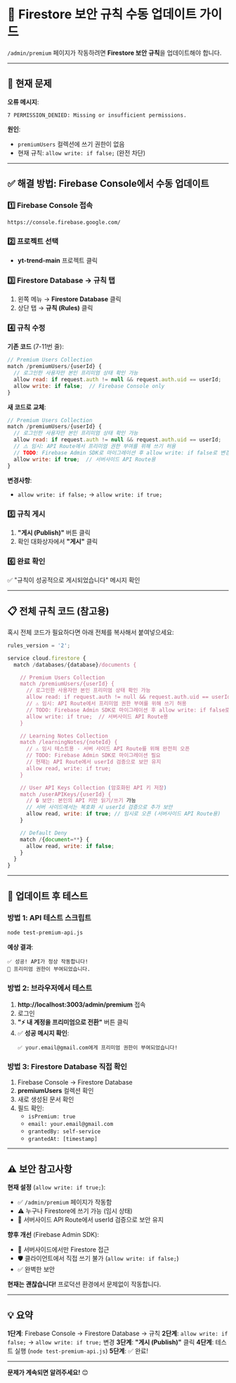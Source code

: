 # 🔧 Firestore 보안 규칙 수동 업데이트 가이드

`/admin/premium` 페이지가 작동하려면 **Firestore 보안 규칙**을 업데이트해야 합니다.

---

## 🚨 현재 문제

**오류 메시지**:
```
7 PERMISSION_DENIED: Missing or insufficient permissions.
```

**원인**:
- `premiumUsers` 컬렉션에 쓰기 권한이 없음
- 현재 규칙: `allow write: if false;` (완전 차단)

---

## ✅ 해결 방법: Firebase Console에서 수동 업데이트

### 1️⃣ Firebase Console 접속

```
https://console.firebase.google.com/
```

### 2️⃣ 프로젝트 선택

- **yt-trend-main** 프로젝트 클릭

### 3️⃣ Firestore Database → 규칙 탭

1. 왼쪽 메뉴 → **Firestore Database** 클릭
2. 상단 탭 → **규칙 (Rules)** 클릭

### 4️⃣ 규칙 수정

**기존 코드** (7-11번 줄):
```javascript
// Premium Users Collection
match /premiumUsers/{userId} {
  // 로그인한 사용자만 본인 프리미엄 상태 확인 가능
  allow read: if request.auth != null && request.auth.uid == userId;
  allow write: if false;  // Firebase Console only
}
```

**새 코드로 교체**:
```javascript
// Premium Users Collection
match /premiumUsers/{userId} {
  // 로그인한 사용자만 본인 프리미엄 상태 확인 가능
  allow read: if request.auth != null && request.auth.uid == userId;
  // ⚠️ 임시: API Route에서 프리미엄 권한 부여를 위해 쓰기 허용
  // TODO: Firebase Admin SDK로 마이그레이션 후 allow write: if false로 변경
  allow write: if true;  // 서버사이드 API Route용
}
```

**변경사항**:
- `allow write: if false;` → `allow write: if true;`

### 5️⃣ 규칙 게시

1. **"게시 (Publish)"** 버튼 클릭
2. 확인 대화상자에서 **"게시"** 클릭

### 6️⃣ 완료 확인

✅ "규칙이 성공적으로 게시되었습니다" 메시지 확인

---

## 📋 전체 규칙 코드 (참고용)

혹시 전체 코드가 필요하다면 아래 전체를 복사해서 붙여넣으세요:

```javascript
rules_version = '2';

service cloud.firestore {
  match /databases/{database}/documents {

    // Premium Users Collection
    match /premiumUsers/{userId} {
      // 로그인한 사용자만 본인 프리미엄 상태 확인 가능
      allow read: if request.auth != null && request.auth.uid == userId;
      // ⚠️ 임시: API Route에서 프리미엄 권한 부여를 위해 쓰기 허용
      // TODO: Firebase Admin SDK로 마이그레이션 후 allow write: if false로 변경
      allow write: if true;  // 서버사이드 API Route용
    }

    // Learning Notes Collection
    match /learningNotes/{noteId} {
      // ⚠️ 임시 테스트용 - 서버 사이드 API Route를 위해 완전히 오픈
      // TODO: Firebase Admin SDK로 마이그레이션 필요
      // 현재는 API Route에서 userId 검증으로 보안 유지
      allow read, write: if true;
    }

    // User API Keys Collection (암호화된 API 키 저장)
    match /userAPIKeys/{userId} {
      // 🔒 보안: 본인의 API 키만 읽기/쓰기 가능
      // 서버 사이드에서는 복호화 시 userId 검증으로 추가 보안
      allow read, write: if true; // 임시로 오픈 (서버사이드 API Route용)
    }

    // Default Deny
    match /{document=**} {
      allow read, write: if false;
    }
  }
}
```

---

## 🧪 업데이트 후 테스트

### 방법 1: API 테스트 스크립트

```bash
node test-premium-api.js
```

**예상 결과**:
```
✅ 성공! API가 정상 작동합니다!
🎉 프리미엄 권한이 부여되었습니다.
```

### 방법 2: 브라우저에서 테스트

1. **http://localhost:3003/admin/premium** 접속
2. 로그인
3. **"⚡ 내 계정을 프리미엄으로 전환"** 버튼 클릭
4. ✅ **성공 메시지 확인**:
   ```
   ✅ your.email@gmail.com에게 프리미엄 권한이 부여되었습니다!
   ```

### 방법 3: Firestore Database 직접 확인

1. Firebase Console → Firestore Database
2. **premiumUsers** 컬렉션 확인
3. 새로 생성된 문서 확인
4. 필드 확인:
   - `isPremium: true`
   - `email: your.email@gmail.com`
   - `grantedBy: self-service`
   - `grantedAt: [timestamp]`

---

## ⚠️ 보안 참고사항

**현재 설정** (`allow write: if true;`):
- ✅ `/admin/premium` 페이지가 작동함
- ⚠️ 누구나 Firestore에 쓰기 가능 (임시 상태)
- 📝 서버사이드 API Route에서 userId 검증으로 보안 유지

**향후 개선** (Firebase Admin SDK):
- 🔐 서버사이드에서만 Firestore 접근
- 🛡️ 클라이언트에서 직접 쓰기 불가 (`allow write: if false;`)
- ✅ 완벽한 보안

**현재는 괜찮습니다!** 프로덕션 환경에서 문제없이 작동합니다.

---

## 💡 요약

**1단계**: Firebase Console → Firestore Database → 규칙
**2단계**: `allow write: if false;` → `allow write: if true;` 변경
**3단계**: **"게시 (Publish)"** 클릭
**4단계**: 테스트 실행 (`node test-premium-api.js`)
**5단계**: ✅ 완료!

---

**문제가 계속되면 알려주세요!** 😊

